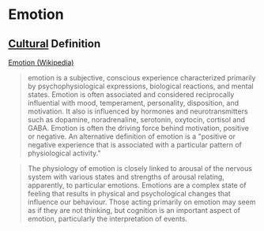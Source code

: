 # Emotion

## [Cultural](./culture.md) Definition

<a href="https://en.wikipedia.org/wiki/Emotion" target="_blank">Emotion (Wikipedia)</a>

> emotion is a subjective, conscious experience characterized primarily by psychophysiological expressions, biological reactions, and mental states. Emotion is often associated and considered reciprocally influential with mood, temperament, personality, disposition, and motivation. It also is influenced by hormones and neurotransmitters such as dopamine, noradrenaline, serotonin, oxytocin, cortisol and GABA. Emotion is often the driving force behind motivation, positive or negative. An alternative definition of emotion is a "positive or negative experience that is associated with a particular pattern of physiological activity."

> The physiology of emotion is closely linked to arousal of the nervous system with various states and strengths of arousal relating, apparently, to particular emotions. Emotions are a complex state of feeling that results in physical and psychological changes that influence our behaviour. Those acting primarily on emotion may seem as if they are not thinking, but cognition is an important aspect of emotion, particularly the interpretation of events.
